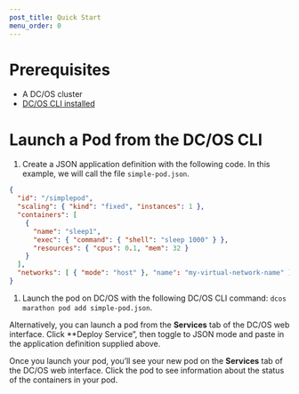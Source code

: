```yaml
---
post_title: Quick Start
menu_order: 0
---
```


# Prerequisites
- A DC/OS cluster
- [DC/OS CLI installed](/docs/1.9/usage/cli/install/)

# Launch a Pod from the DC/OS CLI

1. Create a JSON application definition with the following code. In this example, we will call the file `simple-pod.json`.

```json
{
  "id": "/simplepod",
  "scaling": { "kind": "fixed", "instances": 1 },
  "containers": [
    {
      "name": "sleep1",
      "exec": { "command": { "shell": "sleep 1000" } },
      "resources": { "cpus": 0.1, "mem": 32 }
    }
  ],
  "networks": [ { "mode": "host" }, "name": "my-virtual-network-name" ]
}
```

1. Launch the pod on DC/OS with the following DC/OS CLI command: `dcos marathon pod add simple-pod.json`.

Alternatively, you can launch a pod from the **Services** tab of the DC/OS web interface. Click **Deploy Service”, then toggle to JSON mode and paste in the application definition supplied above.

Once you launch your pod, you’ll see your new pod on the **Services** tab of the DC/OS web interface. Click the pod to see information about the status of the containers in your pod.
